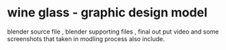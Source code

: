 # wine glass - graphic design model
blender source file , blender supporting files , final out put video and some screenshots that taken in modling process also include.
